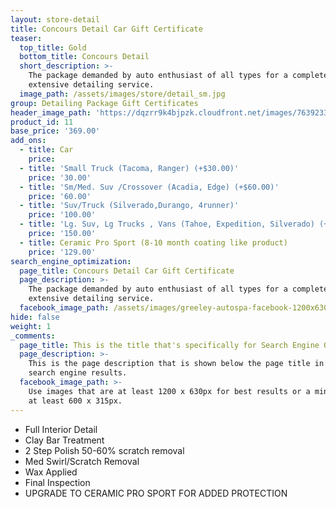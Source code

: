 ```yaml
---
layout: store-detail
title: Concours Detail Car Gift Certificate
teaser:
  top_title: Gold
  bottom_title: Concours Detail
  short_description: >-
    The package demanded by auto enthusiast of all types for a complete and
    extensive detailing service.
  image_path: /assets/images/store/detail_sm.jpg
group: Detailing Package Gift Certificates
header_image_path: 'https://dqzrr9k4bjpzk.cloudfront.net/images/7639233/342225154.jpg'
product_id: 11
base_price: '369.00'
add_ons:
  - title: Car
    price:
  - title: 'Small Truck (Tacoma, Ranger) (+$30.00)'
    price: '30.00'
  - title: 'Sm/Med. Suv /Crossover (Acadia, Edge) (+$60.00)'
    price: '60.00'
  - title: 'Suv/Truck (Silverado,Durango, 4runner)'
    price: '100.00'
  - title: 'Lg. Suv, Lg Trucks , Vans (Tahoe, Expedition​, Silverado) (+$90.00)'
    price: '150.00'
  - title: Ceramic Pro Sport (8-10 month coating like product)
    price: '129.00'
search_engine_optimization:
  page_title: Concours Detail Car Gift Certificate
  page_description: >-
    The package demanded by auto enthusiast of all types for a complete and
    extensive detailing service.
  facebook_image_path: /assets/images/greeley-autospa-facebook-1200x630.png
hide: false
weight: 1
_comments:
  page_title: This is the title that's specifically for Search Engine Optimization.
  page_description: >-
    This is the page description that is shown below the page title in the
    search engine results.
  facebook_image_path: >-
    Use images that are at least 1200 x 630px for best results or a minimum of
    at least 600 x 315px.
---
```


* Full Interior Detail
* Clay Bar Treatment
* 2 Step Polish 50-60% scratch removal
* Med Swirl/Scratch Removal
* Wax Applied
* Final Inspection
* UPGRADE TO CERAMIC PRO SPORT FOR ADDED PROTECTION